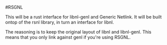 #RSGNL

This will be a rust interface for libnl-genl and Generic Netlink. It will be built ontop of the rsnl library, in turn an interface for libnl.

The reasoning is to keep the original layout of libnl and libnl-genl. This means that you only link against genl if you're using RSGNL.
